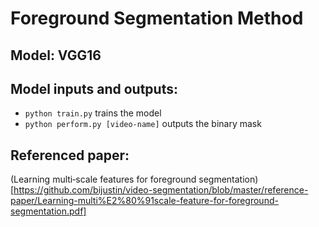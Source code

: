 # Foreground Segmentation Method

## Model: VGG16

## Model inputs and outputs:
- ```python train.py``` trains the model 
- ```python perform.py [video-name]``` outputs the binary mask


## Referenced paper:
(Learning multi‐scale features for foreground segmentation)[https://github.com/bijustin/video-segmentation/blob/master/reference-paper/Learning-multi%E2%80%91scale-feature-for-foreground-segmentation.pdf]